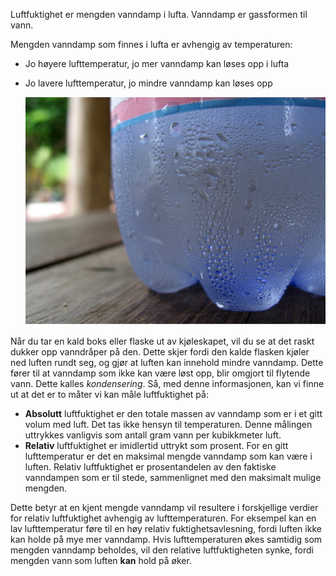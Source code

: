 Luftfuktighet er mengden vanndamp i lufta. Vanndamp er gassformen til vann.

Mengden vanndamp som finnes i lufta er avhengig av temperaturen:
- Jo høyere lufttemperatur, jo mer vanndamp kan løses opp i lufta
- Jo lavere lufttemperatur, jo mindre vanndamp kan løses opp

    ![](images/condensation.jpg)

Når du tar en kald boks eller flaske ut av kjøleskapet, vil du se at det raskt dukker opp vanndråper på den. Dette skjer fordi den kalde flasken kjøler ned luften rundt seg, og gjør at luften kan innehold mindre vanndamp. Dette fører til at vanndamp som ikke kan være løst opp, blir omgjort til flytende vann. Dette kalles *kondensering*. Så, med denne informasjonen, kan vi finne ut at det er to måter vi kan måle luftfuktighet på:

- **Absolutt** luftfuktighet er den totale massen av vanndamp som er i et gitt volum med luft. Det tas ikke hensyn til temperaturen. Denne målingen uttrykkes vanligvis som antall gram vann per kubikkmeter luft.
- **Relativ** luftfuktighet er imidlertid uttrykt som prosent. For en gitt lufttemperatur er det en maksimal mengde vanndamp som kan være i luften. Relativ luftfuktighet er prosentandelen av den faktiske vanndampen som er til stede, sammenlignet med den maksimalt mulige mengden.

Dette betyr at en kjent mengde vanndamp vil resultere i forskjellige verdier for relativ luftfuktighet avhengig av lufttemperaturen. For eksempel kan en lav lufttemperatur føre til en høy relativ fuktighetsavlesning, fordi luften ikke kan holde på mye mer vanndamp. Hvis lufttemperaturen økes samtidig som mengden vanndamp beholdes, vil den relative luftfuktigheten synke, fordi mengden vann som luften **kan** hold på øker.

